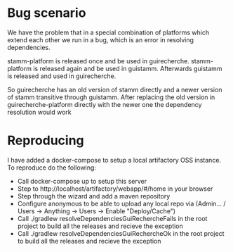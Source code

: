 # Bug scenario

We have the problem that in a special combination of platforms which extend each other we run in a bug, which is
an error in resolving dependencies.

stamm-platform is released once and be used in guirecherche.
stamm-platform is released again and be used in guistamm.
Afterwards guistamm is released and used in guirecherche.

So guirecherche has an old version of stamm directly and a newer version of stamm transitive through guistamm.
After replacing the old version in guirecherche-platform directly with the newer one the dependency resolution would work


# Reproducing
I have added a docker-compose to setup a local artifactory OSS instance. To reproduce do the following:

* Call docker-compose up to setup this server
* Step to http://localhost/artifactory/webapp/#/home in your browser
* Step through the wizard and add a maven repository
* Configure anonymous to be able to upload any local repo via (Admin... / Users -> Anything -> Users -> Enable "Deploy/Cache")
* Call ./gradlew resolveDependenciesGuiRechercheFails in the root project to build all the releases and recieve the exception
* Call ./gradlew resolveDependenciesGuiRechercheOk in the root project to build all the releases and recieve the exception
